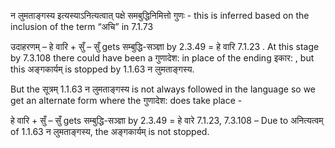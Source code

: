 

 न लुमताङ्गस्य इत्यस्याऽनित्यत्वात् पक्षे समबुद्धिनिमित्तो गुणः - this is inferred based on the inclusion of the term “अचि” in 7.1.73 


उदाहरणम् – हे वारि + सुँ – सुँ gets सम्बुद्धि-सञ्ज्ञा by 2.3.49 = हे वारि 7.1.23 . At this stage by 7.3.108 there could have been a गुणादेश: in place of the ending इकार: , but this अङ्गकार्यम् is stopped by 1.1.63 न लुमताङ्गस्य. 


But the सूत्रम् 1.1.63 न लुमताङ्गस्य is not always followed in the language so we get an alternate form where the गुणादेश: does take place - 


हे वारि + सुँ – सुँ gets सम्बुद्धि-सञ्ज्ञा by 2.3.49 = हे वारे 7.1.23, 7.3.108 – Due to अनित्यत्वम् of 1.1.63 न लुमताङ्गस्य, the अङ्गकार्यम् is not stopped. 


